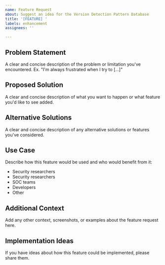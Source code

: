 ```yaml
---
name: Feature Request
about: Suggest an idea for the Version Detection Pattern Database
title: '[FEATURE] '
labels: enhancement
assignees: ''

---
```


## Problem Statement
A clear and concise description of the problem or limitation you've encountered. Ex. "I'm always frustrated when I try to [...]"

## Proposed Solution
A clear and concise description of what you want to happen or what feature you'd like to see added.

## Alternative Solutions
A clear and concise description of any alternative solutions or features you've considered.

## Use Case
Describe how this feature would be used and who would benefit from it:
- Security researchers
- Security researchers
- SOC teams
- Developers
- Other

## Additional Context
Add any other context, screenshots, or examples about the feature request here.

## Implementation Ideas
If you have ideas about how this feature could be implemented, please share them.